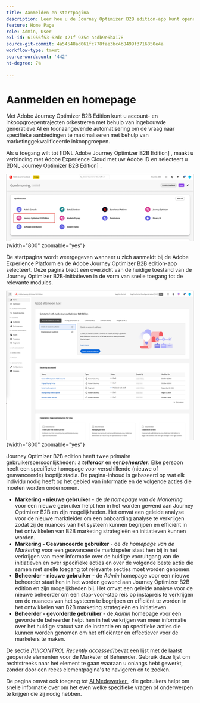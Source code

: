 ```yaml
---
title: Aanmelden en startpagina
description: Leer hoe u de Journey Optimizer B2B edition-app kunt openen en de homepage-informatie kunt gebruiken.
feature: Home Page
role: Admin, User
exl-id: 61956f53-62dc-421f-935c-acdb9e6ba178
source-git-commit: 4a54548ad061fc778fae3bc4b8499f3716850e4a
workflow-type: tm+mt
source-wordcount: '442'
ht-degree: 7%

---
```


# Aanmelden en homepage

Met Adobe Journey Optimizer B2B Edition kunt u account- en inkoopgroepentrajecten orkestreren met behulp van ingebouwde generatieve AI en toonaangevende automatisering om de vraag naar specifieke aanbiedingen te maximaliseren met behulp van marketinggekwalificeerde inkoopgroepen.

<!-- Requirements?
-->
Als u toegang wilt tot [!DNL Adobe Journey Optimizer B2B Edition] , maakt u verbinding met Adobe Experience Cloud met uw Adobe ID en selecteert u [!DNL Journey Optimizer B2B Edition] .

![ Adobe Experience Platform apps ](./assets/experience-cloud-apps.png){width="800" zoomable="yes"}

De startpagina wordt weergegeven wanneer u zich aanmeldt bij de Adobe Experience Platform en de Adobe Journey Optimizer B2B edition-app selecteert. Deze pagina biedt een overzicht van de huidige toestand van de Journey Optimizer B2B-initiatieven in de vorm van <!-- refined insights and--> snelle toegang tot de relevante modules. <!-- It also provides information about the ideal next action to take and where to find the comprehensive set of tutorials and documentation. -->

![ Journey Optimizer B2B edition homepage ](./assets/home-page.png){width="800" zoomable="yes"}

Journey Optimizer B2B edition heeft twee primaire gebruikerspersoonlijkheden: a _&#x200B;**telleraar**&#x200B;_ en een _&#x200B;**beheerder**&#x200B;_. Elke persoon heeft een specifieke homepage voor verschillende (nieuwe of geavanceerde) looptijdstadia. De pagina-inhoud is gebaseerd op wat elk individu nodig heeft op het gebied van informatie en de volgende acties die moeten worden ondernomen.

* **Markering - nieuwe gebruiker** - de _de homepage van de Markering_ voor een nieuwe gebruiker helpt hen in het worden gewend aan Journey Optimizer B2B en zijn mogelijkheden. Het omvat een geleide analyse voor de nieuwe marktleider om een onboarding analyse te verkrijgen zodat zij de nuances van het systeem kunnen begrijpen en efficiënt in het ontwikkelen van B2B marketing strategieën en initiatieven kunnen worden.
* **Markering - Geavanceerde gebruiker** - de _de homepage van de Markering_ voor een geavanceerde marktspeler staat hen bij in het verkrijgen van meer informatie over de huidige vooruitgang van de initiatieven en over specifieke acties en over de volgende beste actie die samen met snelle toegang tot relevante secties moet worden genomen.
* **Beheerder - nieuwe gebruiker** - de _Admin_ homepage voor een nieuwe beheerder staat hen in het worden gewend aan Journey Optimizer B2B edition en zijn mogelijkheden bij. Het omvat een geleide analyse voor de nieuwe beheerder om een stap-voor-stap reis op instapreis te verkrijgen om de nuances van het systeem te begrijpen en efficiënt te worden in het ontwikkelen van B2B marketing strategieën en initiatieven.
* **Beheerder - gevorderde gebruiker** - de _Admin_ homepage voor een gevorderde beheerder helpt hen in het verkrijgen van meer informatie over het huidige statuut van de instantie en op specifieke acties die kunnen worden genomen om het efficiënter en effectiever voor de marketers te maken.

De sectie _[!UICONTROL Recently accessed]_&#x200B;bevat een lijst met de laatst geopende elementen voor de Marketer of Beheerder. Gebruik deze lijst om rechtstreeks naar het element te gaan waaraan u onlangs hebt gewerkt, zonder door een reeks elementpagina&#39;s te navigeren en te zoeken.

De pagina omvat ook toegang tot [ AI Medewerker ](./ai-assistant/ai-assistant-overview.md), die gebruikers helpt om snelle informatie over om het even welke specifieke vragen of onderwerpen te krijgen die zij nodig hebben.<!-- and to obtain specific recommendations for their challenges or objectives-->

<!-- 

## Marketer - new user

The Marketer home page for a new user consists of three rows that assist the marketer in getting accustomed to Journey Optimizer B2B and its capabilities. It also provides a view of the latest journeys that have been created, which can serve as a starting point for a new user.

The first row consists of a guided walkthrough for the new marketer to obtain an onboarding walkthrough so that they can understand the nuances of the system and become efficient in developing B2B marketing strategies and initiatives.

The second row consists of the recent AJO B2B journeys that have been created across the platform so that the marketer can get inspiration for the best practices to create an account journey.

The third row consists of the learning resources that can help a marketer gain more information on a specific topic.

## Marketer - advanced user

The Marketer home page for an advanced marketer consists of four rows that assists the marketer in obtaining more information on the current progress of the initiatives and on specific actions and on the next best action to be taken along with quick access to relevant sections.

The first row consists of the next set of actions that a B2B marketer can take based on the previous actions taken and the current state of the initiative, which provides a prompt for the user to make the next move that would align to the objective of the initiatives and help them reach the goals quickly.

The second row consists of the most recent assets accessed by the marketer to make it easier for the marketer to locate them and make updates to the same.

The third row consists of the Key Performance Indicators that can help the marketer gauge the overall performance of the marketing initiatives.

The fourth row consists of the learning resources that can help a marketer gain more information on a specific topic.

## Administrator - new user

The _Admin_ home page for a new administrator consists of three rows that assists the administrator in getting accustomed to Journey Optimizer B2B Edition and its capabilities, and provides a view of the latest journeys that have been created that can serve as a starting point for a new user.

The first row consists of a guided walkthrough for the new marketer to obtain a step-by-step onboarding journey to understand the nuances of the system and become efficient in developing B2B marketing strategies and initiatives with AJO B2B.

The second row consists of the recent assets used by the B2B marketers in a single table to make it easier for the administrator to know which assets are currently under focus.

The third row consists of the learning resources that would help an administrator gain more information on a specific topic.

## Administrator - advanced user

The _Admin_ home page for an advanced administrator consists of four rows that assists the administrator in obtaining more information about the current status of the instance and on specific actions that can be taken to make it more efficient and effective for the marketers.

The first row consists of the next set of actions that an administrator can take based on the previous actions taken and the current state of the instance. It serves as a prompt for the administrator to make the necessary updates to the parameters of the instances such as user permissions or any specific module configurations.

The second row consists of the recent assets used by the B2B marketers in a single table to make it easier for the administrator to know which assets are currently under focus.

The third row consists of the Key Performance Indicators that would help the administrators gauge the progress of the instance in terms of operational parameters such as users and usage.

The fourth row consists of the learning resources that would help the administrator gain more information on a specific topic.

-->